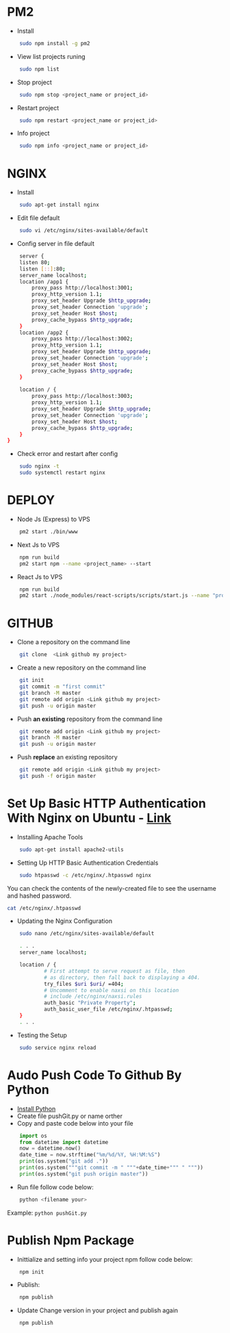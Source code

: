 # PM2
* Install
``` bash
    sudo npm install -g pm2
```
* View list projects runing
``` bash
    sudo npm list
```
* Stop project
``` bash
    sudo npm stop <project_name or project_id> 
```
* Restart project
``` bash
    sudo npm restart <project_name or project_id> 
```
* Info project
``` bash
    sudo npm info <project_name or project_id> 
```

# NGINX
* Install
``` bash
    sudo apt-get install nginx
```
* Edit file default
``` bash
    sudo vi /etc/nginx/sites-available/default
```

* Config server in file default
``` bash
    server {
    listen 80;
    listen [::]:80;
    server_name localhost;
    location /app1 {
        proxy_pass http://localhost:3001;
        proxy_http_version 1.1;
        proxy_set_header Upgrade $http_upgrade;
        proxy_set_header Connection 'upgrade';
        proxy_set_header Host $host;
        proxy_cache_bypass $http_upgrade;
    }
    location /app2 {
        proxy_pass http://localhost:3002;
        proxy_http_version 1.1;
        proxy_set_header Upgrade $http_upgrade;
        proxy_set_header Connection 'upgrade';
        proxy_set_header Host $host;
        proxy_cache_bypass $http_upgrade;
    }
    
    location / {
        proxy_pass http://localhost:3003;
        proxy_http_version 1.1;
        proxy_set_header Upgrade $http_upgrade;
        proxy_set_header Connection 'upgrade';
        proxy_set_header Host $host;
        proxy_cache_bypass $http_upgrade;
    }
}
```
* Check error and restart  after config
``` bash
    sudo nginx -t
    sudo systemctl restart nginx
```

# DEPLOY
* Node Js (Express) to VPS
``` bash
    pm2 start ./bin/www
```
* Next Js to VPS
``` bash
    npm run build
    pm2 start npm --name <project_name> --start
```
* React Js to VPS
``` bash
    npm run build
    pm2 start ./node_modules/react-scripts/scripts/start.js --name "project_name"
```

# GITHUB
* Clone a repository on the command line
``` bash
    git clone  <Link github my project>
```

* Create a new repository on the command line
``` bash
    git init
    git commit -m "first commit"
    git branch -M master
    git remote add origin <Link github my project>
    git push -u origin master
```
* Push **an existing** repository from the command line
``` bash
    git remote add origin <Link github my project>
    git branch -M master
    git push -u origin master
```
* Push **replace** an existing repository
``` bash
    git remote add origin <Link github my project>
    git push -f origin master
```

#  Set Up Basic HTTP Authentication With Nginx on Ubuntu - [Link](https://www.digitalocean.com/community/tutorials/how-to-set-up-basic-http-authentication-with-nginx-on-ubuntu-14-04)
* Installing Apache Tools
``` bash
    sudo apt-get install apache2-utils
```
* Setting Up HTTP Basic Authentication Credentials

``` bash
    sudo htpasswd -c /etc/nginx/.htpasswd nginx
```
You can check the contents of the newly-created file to see the username and hashed password.
``` bash
cat /etc/nginx/.htpasswd
```
* Updating the Nginx Configuration
``` bash
    sudo nano /etc/nginx/sites-available/default
```
``` bash
    . . .
    server_name localhost;

    location / {
            # First attempt to serve request as file, then
            # as directory, then fall back to displaying a 404.
            try_files $uri $uri/ =404;
            # Uncomment to enable naxsi on this location
            # include /etc/nginx/naxsi.rules
            auth_basic "Private Property";
            auth_basic_user_file /etc/nginx/.htpasswd;
    }
    . . .
```
* Testing the Setup
``` bash
    sudo service nginx reload
```

# Audo Push Code To Github By Python
* [Install Python](https://www.python.org/)
* Create file pushGit.py or name orther
* Copy and paste code below into your file
``` python
    import os
    from datetime import datetime
    now = datetime.now()
    date_time = now.strftime("%m/%d/%Y, %H:%M:%S")
    print(os.system("git add ."))
    print(os.system("""git commit -m " """+date_time+""" " """))
    print(os.system("git push origin master"))
```
* Run file follow code below:
```bash
    python <filename your>
```
Example: ``` python pushGit.py ```

# Publish Npm Package
* Inittialize and setting info your project npm follow code below:
```bash
    npm init
```
* Publish:
```bash
    npm publish
```
* Update
    Change version in your project and publish again
```bash
    npm publish
```